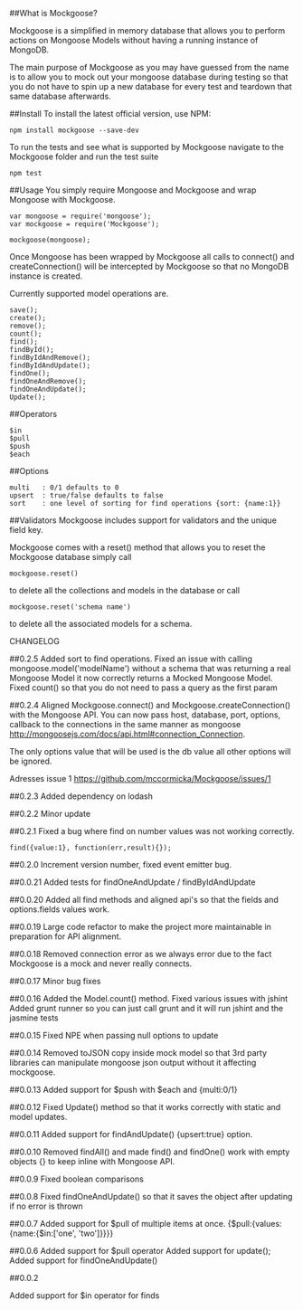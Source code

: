 ##What is Mockgoose?

Mockgoose is a simplified in memory database that allows you to perform actions on Mongoose Models without having a running instance of MongoDB. 

The main purpose of Mockgoose as you may have guessed from the name is to allow you to mock out your mongoose database during testing so that you do not have to spin up a new database for every test and teardown that same database afterwards.

##Install
To install the latest official version, use NPM:

    npm install mockgoose --save-dev

To run the tests and see what is supported by Mockgoose navigate to the Mockgoose folder and run the test suite

    npm test

##Usage
You simply require Mongoose and Mockgoose and wrap Mongoose with Mockgoose.

    var mongoose = require('mongoose');
    var mockgoose = require('Mockgoose');

    mockgoose(mongoose);

Once Mongoose has been wrapped by Mockgoose all calls to connect() and createConnection() will be intercepted by Mockgoose so that no MongoDB instance is created.

Currently supported model operations are.

    save();
    create();
    remove();
    count();
    find();
    findById();
    findByIdAndRemove();
    findByIdAndUpdate();
    findOne();
    findOneAndRemove();
    findOneAndUpdate();
    Update();

##Operators

    $in
    $pull
    $push
    $each

##Options

    multi   : 0/1 defaults to 0
    upsert  : true/false defaults to false
    sort    : one level of sorting for find operations {sort: {name:1}}

##Validators
Mockgoose includes support for validators and the unique field key.

Mockgoose comes with a reset() method that allows you to reset the Mockgoose database
simply call 

    mockgoose.reset() 

to delete all the collections and models in the database
or call 
    
    mockgoose.reset('schema name') 

to delete all the associated models for a schema.


CHANGELOG

##0.2.5
Added sort to find operations.
Fixed an issue with calling mongoose.model('modelName') without a schema that
was returning a real Mongoose Model it now correctly returns a Mocked Mongoose Model.
Fixed count() so that you do not need to pass a query as the first param

##0.2.4
Aligned Mockgoose.connect() and Mockgoose.createConnection() with the Mongoose API.
You can now pass host, database, port, options, callback to the connections in the same manner as
mongoose http://mongoosejs.com/docs/api.html#connection_Connection.

The only options value that will be used is the db value all other options will be ignored.

Adresses issue 1
https://github.com/mccormicka/Mockgoose/issues/1


##0.2.3
Added dependency on lodash

##0.2.2
Minor update

##0.2.1
Fixed a bug where find on number values was not working correctly.

    find({value:1}, function(err,result){});

##0.2.0
Increment version number, fixed event emitter bug.

##0.0.21
Added tests for findOneAndUpdate / findByIdAndUpdate

##0.0.20
Added all find methods and aligned api's so that the fields and options.fields values work.

##0.0.19
Large code refactor to make the project more maintainable in preparation for API alignment.

##0.0.18
Removed connection error as we always error due to the fact Mockgoose is a mock and never really connects.

##0.0.17
Minor bug fixes

##0.0.16
Added the Model.count() method.
Fixed various issues with jshint
Added grunt runner so you can just call grunt and it will run jshint and the jasmine tests

##0.0.15
Fixed NPE when passing null options to update

##0.0.14
Removed toJSON copy inside mock model so that 3rd party libraries can manipulate mongoose json output without it affecting
mockgoose.

##0.0.13
Added support for $push with $each and {multi:0/1}

##0.0.12
Fixed Update() method so that it works correctly with static and model updates.

##0.0.11
Added support for findAndUpdate() {upsert:true} option.

##0.0.10
Removed findAll() and made find() and findOne() work with empty objects {} to keep inline with Mongoose API.

##0.0.9
Fixed boolean comparisons

##0.0.8
Fixed findOneAndUpdate() so that it saves the object after updating if no error is thrown

##0.0.7
Added support for $pull of multiple items at once.
{$pull:{values:{name:{$in:['one', 'two']}}}}

##0.0.6
Added support for $pull operator
Added support for update();
Added support for findOneAndUpdate()

##0.0.2

Added support for $in operator for finds





